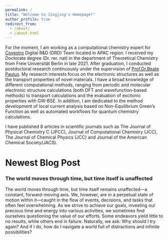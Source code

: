 ```yaml
---
permalink: /
title: "Welcome to Jingjing's Homepage!"
author_profile: true
redirect_from: 
  - /about/
  - /about.html
---
```

For the moment, I am working as a computational chemistry expert for [Covestro](https://www.covestro.com/en) Digital R&D (DRD) Team located in APAC region. I received my Doctorate degree (Dr. rer. nat) in the department of Theoretical Chemistry from Freie Universität Berlin in late 2021. After graduation, I conducted postdoctoral research continuously under the supervision of [Prof.Dr.Beate Paulus](https://www.bcp.fu-berlin.de/en/chemie/chemie/forschung/PhysTheoChem/agpaulus/group-members/head/beate-paulus.html). My research interests focus on the electronic structures as well as the transport properties of novel materials. I have a broad knowledge of different computational methods, ranging from periodic and molecular electronic structure calculations (both DFT and wavefunction-based methods) to transport calculations and the evaluation of excitonic properties with GW-BSE. In addition, I am dedicated to the method development of local current analysis based on Non-Equilibrium Green’s Function as well as automated workflows for quantum chemistry calculations. 

I have published 8 articles in scientific journals such as The Journal of Physical Chemistry C (JPCC), Journal of Computational Chemistry (JCC), The Journal 
of Chemical Physics (JCC) and Journal of the American Chemical Society(JACS).


Newest Blog Post
======

### **The world moves through time, but time itself is unaffected**

The world moves through time, but time itself remains unaffected—a constant, forward-moving axis. We, however, are in a perpetual state of motion within it—caught in the flow of events, decisions, and tasks that often feel overwhelming. As we strive to achieve our goals, investing our precious time and energy into various activities, we sometimes find ourselves questioning the value of our efforts. Some endeavors yield little to no results, while others end in failure. Naturally, we ask: Why should I try again? And if I do, how do I navigate a world full of distractions and infinite possibilities?
